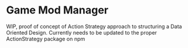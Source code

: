 # Game Mod Manager

WIP, proof of concept of Action Strategy approach to structuring a Data Oriented Design.
Currently needs to be updated to the proper ActionStrategy package on npm
